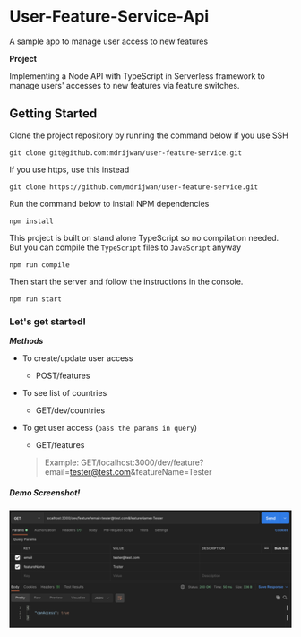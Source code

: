 # User-Feature-Service-Api
A sample app to manage user access to new features

**Project**

Implementing a Node API with TypeScript in Serverless framework to manage users' accesses to new features via feature switches.

## Getting Started

Clone the project repository by running the command below if you use SSH

```
git clone git@github.com:mdrijwan/user-feature-service.git
```

If you use https, use this instead

```
git clone https://github.com/mdrijwan/user-feature-service.git
```

Run the command below to install NPM dependencies

```
npm install
```

This project is built on stand alone TypeScript so no compilation needed. But you can compile the `TypeScript` files to `JavaScript` anyway

```
npm run compile
```

Then start the server and follow the instructions in the console.

```
npm run start
```

### Let's get started!

***Methods***
- To create/update user access
  + POST/features

- To see list of countries
  + GET/dev/countries

- To get user access (`pass the params in query`)
  + GET/features
  > Example: GET/localhost:3000/dev/feature?email=tester@test.com&featureName=Tester
  
##### Demo Screenshot!
![demo](https://github.com/mdrijwan/user-feature-service/blob/master/sampleRequest.png)
  

